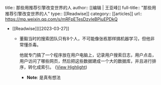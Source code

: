 title:: 那些用推荐引擎改变世界的人
author:: [[编辑 | 王亚峰]]
full-title:: "那些用推荐引擎改变世界的人"
type:: [[Readwise]]
category:: [[articles]]
url:: https://mp.weixin.qq.com/s/mRFpETesDzvIeBPiuEPDkQ

- [[Readwise]][[2023-03-27]]
	- 董毅当时的搜索团队只有8个人，不可能像张栋那样搞机器学习，但他非常懂杀毒。
	  
	  他就专门搞了一个程序放在用户电脑上，记录用户搜索日志，用户点击，用户访问了哪些网页，然后把这些数据建成一个大的数据库，并且进行排序，转化成索引。 ([View Highlight](https://read.readwise.io/read/01gwghge89rr26r0zv6czk452z))
		- **Note**: 是真有想法